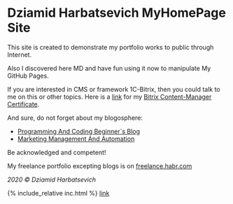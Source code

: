 
# Dziamid Harbatsevich MyHomePage Site
This site is created to demonstrate my portfolio works to public through Internet.

Also I discovered here MD and have fun using it now to manipulate My GitHub Pages.

If you are interested in CMS or framework 1C-Bitrix, then you could talk to me on this or other topics.
Here is a [link](2020_1C-Bitrix_Content-Manager.pdf) for my [Bitrix Content-Manager Certificate](2020_1C-Bitrix_Content-Manager.pdf).

And sure, do not forget about my blogosphere:
* [Programming And Coding Beginner\`s Blog](https://start-devops.blogspot.com/)
* [Marketing Management And Automation](https://marketingmanagementandautomation.blogspot.com/)

Be acknowledged and competent!

My freelance portfolio excepting blogs is on [freelance.habr.com](https://freelance.habr.com/freelancers/dziamid-harbatsevich/projects)



_2020 &#169;	Dziamid Harbatsevich_

{% include_relative inc.html %}
[link](inc.html)
